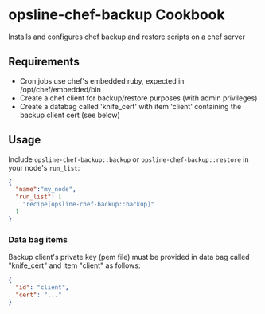 opsline-chef-backup Cookbook
============================
Installs and configures chef backup and restore scripts on a chef server

Requirements
------------
- Cron jobs use chef's embedded ruby, expected in /opt/chef/embedded/bin
- Create a chef client for backup/restore purposes (with admin privileges)
- Create a databag called 'knife_cert' with item 'client' containing the backup client cert (see below)

Usage
-----
Include `opsline-chef-backup::backup` or `opsline-chef-backup::restore` in your node's `run_list`:

```json
{
  "name":"my_node",
  "run_list": [
    "recipe[opsline-chef-backup::backup]"
  ]
}
```

### Data bag items
Backup client's private key (pem file) must be provided in data bag called "knife_cert" and item "client" as follows:
```json
{
  "id": "client",
  "cert": "..."
}
```
